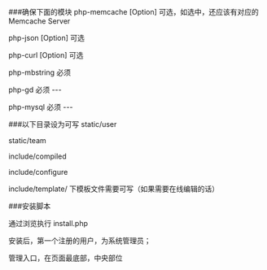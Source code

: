 
###确保下面的模块
php-memcache [Option] 可选，如选中，还应该有对应的Memcache Server

php-json [Option] 可选

php-curl [Option] 可选

php-mbstring 必须 

php-gd 必须 ---

php-mysql 必须 ---


###以下目录设为可写
static/user

static/team

include/compiled

include/configure

include/template/ 下模板文件需要可写（如果需要在线编辑的话）


###安装脚本


通过浏览执行 install.php

安装后，第一个注册的用户，为系统管理员；

管理入口，在页面最底部，中央部位

